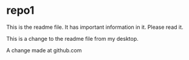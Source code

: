 repo1
=====
This is the readme file.
It has important information in it.
Please read it.

This is a change to the readme file from my desktop.

A change made at github.com
